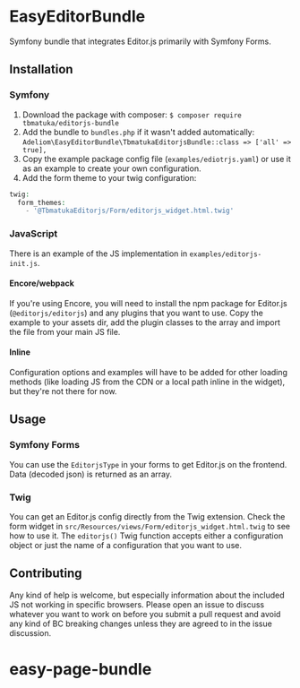 # EasyEditorBundle
Symfony bundle that integrates Editor.js primarily with Symfony Forms.

## Installation

### Symfony

1. Download the package with composer: `$ composer require tbmatuka/editorjs-bundle`
1. Add the bundle to `bundles.php` if it wasn't added automatically: `Adeliom\EasyEditorBundle\TbmatukaEditorjsBundle::class => ['all' => true],`
1. Copy the example package config file (`examples/ediotrjs.yaml`) or use it as an example to create your own configuration.
1. Add the form theme to your twig configuration:
```php
twig:
  form_themes:
    - '@TbmatukaEditorjs/Form/editorjs_widget.html.twig'
```

### JavaScript

There is an example of the JS implementation in `examples/editorjs-init.js`.

#### Encore/webpack

If you're using Encore, you will need to install the npm package for Editor.js (`@editorjs/editorjs`) and any plugins that you want to use. Copy the example to your assets dir, add the plugin classes to the array and import the file from your main JS file.

#### Inline
Configuration options and examples will have to be added for other loading methods (like loading JS from the CDN or a local path inline in the widget), but they're not there for now.

## Usage

### Symfony Forms

You can use the `EditorjsType` in your forms to get Editor.js on the frontend. Data (decoded json) is returned as an array.

### Twig

You can get an Editor.js config directly from the Twig extension. Check the form widget in `src/Resources/views/Form/editorjs_widget.html.twig` to see how to use it. The `editorjs()` Twig function accepts either a configuration object or just the name of a configuration that you want to use.

## Contributing

Any kind of help is welcome, but especially information about the included JS not working in specific browsers. Please open an issue to discuss whatever you want to work on before you submit a pull request and avoid any kind of BC breaking changes unless they are agreed to in the issue discussion.
# easy-page-bundle
